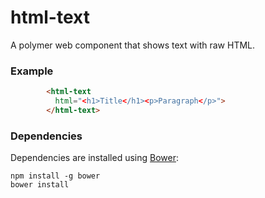 # html-text

A polymer web component that shows text with raw HTML.

### Example
```html
        <html-text
          html="<h1>Title</h1><p>Paragraph</p>">
        </html-text>
```

### Dependencies

Dependencies are installed using [Bower](http://bower.io/):

    npm install -g bower
    bower install
